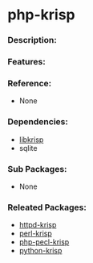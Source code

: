 # php-krisp

### Description:

### Features:

### Reference:
* None

### Dependencies:
* [libkrisp](pkg-core-libkrisp.md)
* sqlite

### Sub Packages:
* None

### Releated Packages:
* [httpd-krisp](pkg-core-httpd-krisp.md)
* [perl-krisp](pkg-core-perl-krisp.md)
* [php-pecl-krisp](pkg-core-php-pecl-krisp.md)
* [python-krisp](pkg-core-python-krisp.md)
